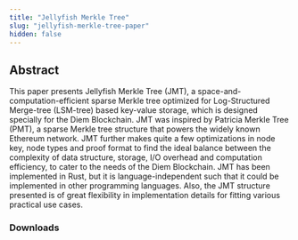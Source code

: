 ```yaml
---
title: "Jellyfish Merkle Tree"
slug: "jellyfish-merkle-tree-paper"
hidden: false
---
```

## Abstract

This paper presents Jellyfish Merkle Tree (JMT), a space-and-computation-efficient sparse Merkle tree optimized for Log-Structured Merge-tree (LSM-tree) based key-value storage, which is designed specially for the Diem Blockchain. JMT was inspired by Patricia Merkle Tree (PMT), a sparse Merkle tree structure that powers the widely known Ethereum network. JMT further makes quite a few optimizations in node key, node types and proof format to find the ideal balance between the complexity of data structure, storage, I/O overhead and computation efficiency, to cater to the needs of the Diem Blockchain. JMT has been implemented in Rust, but it is language-independent such that it could be implemented in other programming languages. Also, the JMT structure presented is of great flexibility in implementation details for fitting various practical use cases.

### Downloads

<PublicationLink
  image="https://diem-developers-components.netlify.app/images/jellyfish-merkle-tree-pdf.png"
  doc_link="https://diem-developers-components.netlify.app/papers/jellyfish-merkle-tree/2021-01-14.pdf"
  title="Jellyfish Merkle Tree Paper"
/>